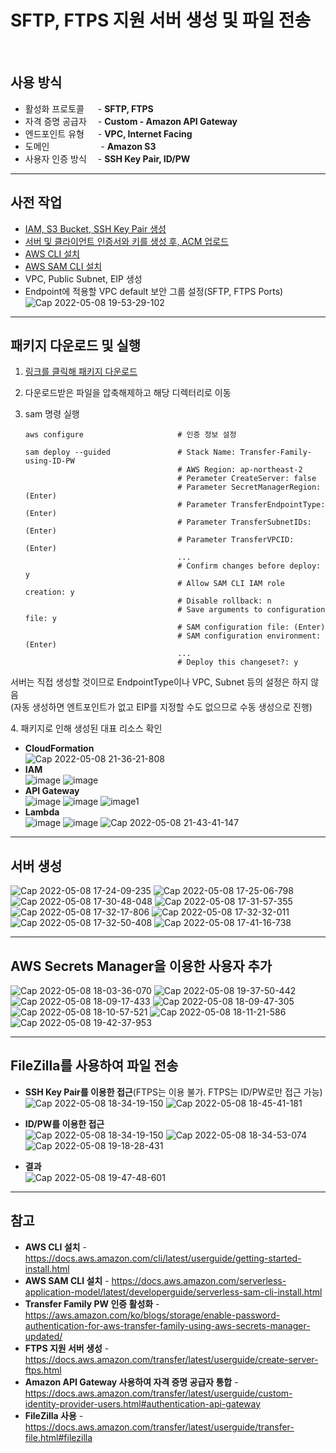 # SFTP, FTPS 지원 서버 생성 및 파일 전송

<br/>

## 사용 방식
- 활성화 프로토콜 　 - **SFTP, FTPS**  
- 자격 증명 공급자 　- **Custom - Amazon API Gateway**  
- 엔드포인트 유형 　 - **VPC, Internet Facing**  
- 도메인 　　　 　　 - **Amazon S3**  
- 사용자 인증 방식　 - **SSH Key Pair, ID/PW**  

<hr>

## 사전 작업
- [IAM, S3 Bucket, SSH Key Pair 생성](https://github.com/kva231/AWS-Tech-Note/blob/master/Migration%20%26%20Transfer/AWS%20Transfer%20Family/%EC%82%AC%EC%A0%84%20%EC%9E%91%EC%97%85.md)
- [서버 및 클라이언트 인증서와 키를 생성 후, ACM 업로드](https://github.com/kva231/AWS-Tech-Note/blob/master/Security%2C%20Identity%2C%20%26%20Compliance/AWS%20Certificate%20Manager/%EC%84%9C%EB%B2%84%20%EB%B0%8F%20%ED%81%B4%EB%9D%BC%EC%9D%B4%EC%96%B8%ED%8A%B8%20%EC%9D%B8%EC%A6%9D%EC%84%9C%EC%99%80%20%ED%82%A4%EB%A5%BC%20%EC%83%9D%EC%84%B1%20%ED%9B%84%2C%20ACM%20%EC%97%85%EB%A1%9C%EB%93%9C.md)
- [AWS CLI 설치](https://docs.aws.amazon.com/cli/latest/userguide/getting-started-install.html)
- [AWS SAM CLI 설치](https://docs.aws.amazon.com/serverless-application-model/latest/developerguide/serverless-sam-cli-install.html)
- VPC, Public Subnet, EIP 생성
- Endpoint에 적용할 VPC default 보안 그룹 설정(SFTP, FTPS Ports)  
  ![Cap 2022-05-08 19-53-29-102](https://user-images.githubusercontent.com/46125158/167293042-5dd3f740-0a0d-4d7c-b1a0-87d909b2482d.png)

<hr>

## 패키지 다운로드 및 실행
1. [링크를 클릭해 패키지 다운로드](https://s3.amazonaws.com/aws-transfer-resources/custom-idp-templates/aws-transfer-custom-idp-secrets-manager-sourceip-protocol-support-apig.zip)

2. 다운로드받은 파일을 압축해제하고 해당 디렉터리로 이동

3. sam 명령 실행
    ```
    aws configure                     # 인증 정보 설정

    sam deploy --guided               # Stack Name: Transfer-Family-using-ID-PW
                                      # AWS Region: ap-northeast-2
                                      # Perameter CreateServer: false
                                      # Parameter SecretManagerRegion: (Enter)
                                      # Parameter TransferEndpointType: (Enter)
                                      # Parameter TransferSubnetIDs: (Enter)
                                      # Parameter TransferVPCID: (Enter)
                                      ...
                                      # Confirm changes before deploy: y
                                      # Allow SAM CLI IAM role creation: y
                                      # Disable rollback: n
                                      # Save arguments to configuration file: y
                                      # SAM configuration file: (Enter)
                                      # SAM configuration environment: (Enter)
                                      ...
                                      # Deploy this changeset?: y
    ```
서버는 직접 생성할 것이므로 EndpointType이나 VPC, Subnet 등의 설정은 하지 않음  
(자동 생성하면 엔트포인트가 없고 EIP를 지정할 수도 없으므로 수동 생성으로 진행)

4\. 패키지로 인해 생성된 대표 리소스 확인
- **CloudFormation**  
  ![Cap 2022-05-08 21-36-21-808](https://user-images.githubusercontent.com/46125158/167296492-db108329-79d4-4403-9178-1296e25ae50e.png)
- **IAM**  
  ![image](https://user-images.githubusercontent.com/46125158/167287338-e7077c90-dd12-42f8-a0e9-83f2686204eb.png)
  ![image](https://user-images.githubusercontent.com/46125158/167287322-3b76ec12-8971-49b7-a3bc-b4bf70180cbf.png)
- **API Gateway**  
  ![image](https://user-images.githubusercontent.com/46125158/167287393-87824ffc-b1d6-4bc1-8bd0-b484c7aaa039.png)
  ![image](https://user-images.githubusercontent.com/46125158/167287479-a9ef0307-57f0-4918-b7cd-7288eaf2f8cc.png)
  ![image1](https://user-images.githubusercontent.com/46125158/167287561-3b45f8cd-c596-407e-8b30-43745e4b5f43.png)
- **Lambda**  
  ![image](https://user-images.githubusercontent.com/46125158/167287594-dc437676-e4ab-45fb-81bf-d1d11fc436bf.png)
  ![image](https://user-images.githubusercontent.com/46125158/167287618-b590575d-9cb6-45cc-8e10-edc4a4a149ec.png)
  ![Cap 2022-05-08 21-43-41-147](https://user-images.githubusercontent.com/46125158/167296721-4bdf23bd-c8fa-453f-9c38-875ff807fd34.png)

<hr>

## 서버 생성
![Cap 2022-05-08 17-24-09-235](https://user-images.githubusercontent.com/46125158/167289083-080b267d-37ed-480f-ba5c-f64bebd275dd.png)
![Cap 2022-05-08 17-25-06-798](https://user-images.githubusercontent.com/46125158/167289084-4a862f12-1a8d-43d7-89f2-7c0673ffbd38.png)
![Cap 2022-05-08 17-30-48-048](https://user-images.githubusercontent.com/46125158/167289085-b18a11fb-77fb-4941-a5a3-304b88863018.png)
![Cap 2022-05-08 17-31-57-355](https://user-images.githubusercontent.com/46125158/167293453-bcc14a0c-a0e9-4584-a6bd-5107d4df0e36.png)
![Cap 2022-05-08 17-32-17-806](https://user-images.githubusercontent.com/46125158/167289088-d524c483-d1c8-44a2-93ee-6e05c8504fea.png)
![Cap 2022-05-08 17-32-32-011](https://user-images.githubusercontent.com/46125158/167289089-d7618328-e006-4a03-8046-e0644e541f0e.png)
![Cap 2022-05-08 17-32-50-408](https://user-images.githubusercontent.com/46125158/167289091-17e43cb8-f214-44d1-876a-eff1daa96f43.png)
![Cap 2022-05-08 17-41-16-738](https://user-images.githubusercontent.com/46125158/167289092-1ae84f5a-50ee-4ffa-bc45-4accc06543a2.png)

<hr>

## AWS Secrets Manager을 이용한 사용자 추가
![Cap 2022-05-08 18-03-36-070](https://user-images.githubusercontent.com/46125158/167289831-512f3c7d-5b17-4ca0-bfd3-051e4b15109e.png)
![Cap 2022-05-08 19-37-50-442](https://user-images.githubusercontent.com/46125158/167292487-6a17d30c-2544-405a-8b71-4253a79b4ee0.png)
![Cap 2022-05-08 18-09-17-433](https://user-images.githubusercontent.com/46125158/167289867-958de0f0-943f-4d40-9b78-dc0f10b70b30.png)
![Cap 2022-05-08 18-09-47-305](https://user-images.githubusercontent.com/46125158/167289909-9ab15913-b47d-4d38-9bb8-0bbe39e3ad4f.png)
![Cap 2022-05-08 18-10-57-521](https://user-images.githubusercontent.com/46125158/167290021-0a6475c8-63c4-4556-9f3a-16fcaef4cd1b.png)
![Cap 2022-05-08 18-11-21-586](https://user-images.githubusercontent.com/46125158/167290123-3acfdc94-fb60-4a15-8058-afaad6ea0914.png)
![Cap 2022-05-08 19-42-37-953](https://user-images.githubusercontent.com/46125158/167292494-030dc29a-a562-4734-be6b-ecbe0e6f936a.png)

<hr>

## FileZilla를 사용하여 파일 전송
- **SSH Key Pair를 이용한 접근**(FTPS는 이용 불가. FTPS는 ID/PW로만 접근 가능)  
  ![Cap 2022-05-08 18-34-19-150](https://user-images.githubusercontent.com/46125158/167290419-e45e544d-3f54-4df0-9fbd-26e493194592.png)
  ![Cap 2022-05-08 18-45-41-181](https://user-images.githubusercontent.com/46125158/167290832-1f8d1df3-0f17-49fc-b04a-fd8c4e593258.png)

- **ID/PW를 이용한 접근**  
  ![Cap 2022-05-08 18-34-19-150](https://user-images.githubusercontent.com/46125158/167290419-e45e544d-3f54-4df0-9fbd-26e493194592.png)
  ![Cap 2022-05-08 18-34-53-074](https://user-images.githubusercontent.com/46125158/167290599-319d7693-30db-4867-8078-c0ad68a0b396.png)
  ![Cap 2022-05-08 19-18-28-431](https://user-images.githubusercontent.com/46125158/167291881-000326dd-9cd8-4c18-8661-05bf0e9dc8dd.png)

- **결과**  
  ![Cap 2022-05-08 19-47-48-601](https://user-images.githubusercontent.com/46125158/167292659-de9a3973-6255-4f3f-aae0-ffed6e878d54.png)

<hr>

## 참고
- **AWS CLI 설치** - https://docs.aws.amazon.com/cli/latest/userguide/getting-started-install.html
- **AWS SAM CLI 설치** - https://docs.aws.amazon.com/serverless-application-model/latest/developerguide/serverless-sam-cli-install.html
- **Transfer Family PW 인증 활성화** - https://aws.amazon.com/ko/blogs/storage/enable-password-authentication-for-aws-transfer-family-using-aws-secrets-manager-updated/
- **FTPS 지원 서버 생성** - https://docs.aws.amazon.com/transfer/latest/userguide/create-server-ftps.html
- **Amazon API Gateway 사용하여 자격 증명 공급자 통합** - https://docs.aws.amazon.com/transfer/latest/userguide/custom-identity-provider-users.html#authentication-api-gateway
- **FileZilla 사용** - https://docs.aws.amazon.com/transfer/latest/userguide/transfer-file.html#filezilla
